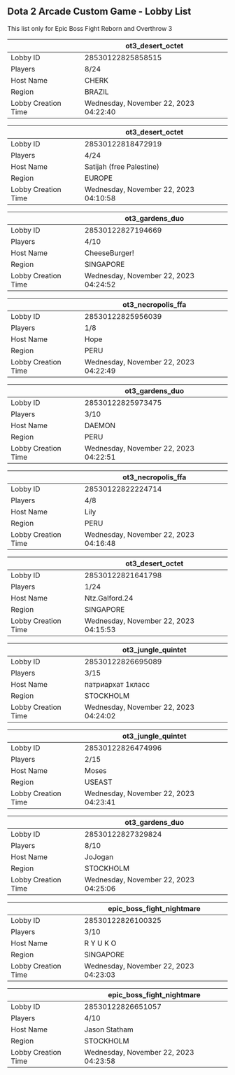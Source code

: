 ## Dota 2 Arcade Custom Game - Lobby List

This list only for Epic Boss Fight Reborn and Overthrow 3

|  | ot3_desert_octet |
| ------ | ------ |
| Lobby ID | 28530122825858515 |
| Players | 8/24 |
| Host Name | CHERK |
| Region | BRAZIL |
| Lobby Creation Time | Wednesday, November 22, 2023 04:22:40 |


|  | ot3_desert_octet |
| ------ | ------ |
| Lobby ID | 28530122818472919 |
| Players | 4/24 |
| Host Name | Satijah (free Palestine) |
| Region | EUROPE |
| Lobby Creation Time | Wednesday, November 22, 2023 04:10:58 |


|  | ot3_gardens_duo |
| ------ | ------ |
| Lobby ID | 28530122827194669 |
| Players | 4/10 |
| Host Name | CheeseBurger! |
| Region | SINGAPORE |
| Lobby Creation Time | Wednesday, November 22, 2023 04:24:52 |


|  | ot3_necropolis_ffa |
| ------ | ------ |
| Lobby ID | 28530122825956039 |
| Players | 1/8 |
| Host Name | Hope |
| Region | PERU |
| Lobby Creation Time | Wednesday, November 22, 2023 04:22:49 |


|  | ot3_gardens_duo |
| ------ | ------ |
| Lobby ID | 28530122825973475 |
| Players | 3/10 |
| Host Name | DAEMON |
| Region | PERU |
| Lobby Creation Time | Wednesday, November 22, 2023 04:22:51 |


|  | ot3_necropolis_ffa |
| ------ | ------ |
| Lobby ID | 28530122822224714 |
| Players | 4/8 |
| Host Name | Lily |
| Region | PERU |
| Lobby Creation Time | Wednesday, November 22, 2023 04:16:48 |


|  | ot3_desert_octet |
| ------ | ------ |
| Lobby ID | 28530122821641798 |
| Players | 1/24 |
| Host Name | Ntz.Galford.24 |
| Region | SINGAPORE |
| Lobby Creation Time | Wednesday, November 22, 2023 04:15:53 |


|  | ot3_jungle_quintet |
| ------ | ------ |
| Lobby ID | 28530122826695089 |
| Players | 3/15 |
| Host Name | патриархат 1класс |
| Region | STOCKHOLM |
| Lobby Creation Time | Wednesday, November 22, 2023 04:24:02 |


|  | ot3_jungle_quintet |
| ------ | ------ |
| Lobby ID | 28530122826474996 |
| Players | 2/15 |
| Host Name | Moses |
| Region | USEAST |
| Lobby Creation Time | Wednesday, November 22, 2023 04:23:41 |


|  | ot3_gardens_duo |
| ------ | ------ |
| Lobby ID | 28530122827329824 |
| Players | 8/10 |
| Host Name | JoJogan |
| Region | STOCKHOLM |
| Lobby Creation Time | Wednesday, November 22, 2023 04:25:06 |


|  | epic_boss_fight_nightmare |
| ------ | ------ |
| Lobby ID | 28530122826100325 |
| Players | 3/10 |
| Host Name | R Y U K O |
| Region | SINGAPORE |
| Lobby Creation Time | Wednesday, November 22, 2023 04:23:03 |


|  | epic_boss_fight_nightmare |
| ------ | ------ |
| Lobby ID | 28530122826651057 |
| Players | 4/10 |
| Host Name | Jason Statham |
| Region | STOCKHOLM |
| Lobby Creation Time | Wednesday, November 22, 2023 04:23:58 |


